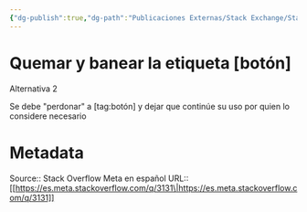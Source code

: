 ```yaml
---
{"dg-publish":true,"dg-path":"Publicaciones Externas/Stack Exchange/Stack Overflow en español/Stack Overflow en español Meta/es.meta.stackoverflow.com-3131.md","permalink":"/publicaciones-externas/stack-exchange/stack-overflow-en-espanol/stack-overflow-en-espanol-meta/es-meta-stackoverflow-com-3131/","title":"Quemar y banear la etiqueta [botón]","hide":true,"noteIcon":"\"0\"","created":"2024-04-03T12:49:10.729-06:00","updated":"2024-04-05T16:44:02.356-06:00"}
---
```


# Quemar y banear la etiqueta [botón]

Alternativa 2

Se debe "perdonar" a [tag:botón] y dejar que continúe su uso por quien lo considere necesario

# Metadata
Source:: Stack Overflow Meta en español
URL:: [[https://es.meta.stackoverflow.com/q/3131\|https://es.meta.stackoverflow.com/q/3131]]

